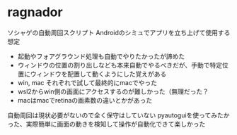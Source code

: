 # ragnador

ソシャゲの自動周回スクリプト
Androidのシミュでアプリを立ち上げて使用する想定
- 起動やフォアグラウンド処理も自動でやりたかったが諦めた
- ウィンドウの位置の割り出しなども本来自動でやるべきだが、手動で特定位置にウィンドウを配置して動くようにした覚えがある
- win, mac それぞれで試して最終的にmacでやった
- wsl2からwin側の画面にアクセスするのが難しかった（無理だった？
- macはmacでretinaの画素数の違いとかがあった

自動周回は現状必要がないので全く保守はしていない
pyautoguiを使ってみたかった、実際簡単に画面の動きを検知して操作が自動化できて楽しかった
